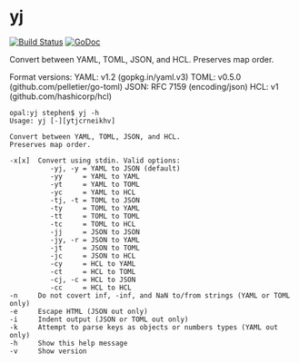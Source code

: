 # yj

[![Build Status](https://travis-ci.org/sclevine/yj.svg?branch=master)](https://travis-ci.org/sclevine/yj)
[![GoDoc](https://godoc.org/github.com/sclevine/yj?status.svg)](https://godoc.org/github.com/sclevine/yj)

Convert between YAML, TOML, JSON, and HCL.
Preserves map order.

Format versions:
YAML: v1.2 (gopkg.in/yaml.v3)
TOML: v0.5.0 (github.com/pelletier/go-toml)
JSON: RFC 7159 (encoding/json)
HCL: v1 (github.com/hashicorp/hcl)

```
opal:yj stephen$ yj -h
Usage: yj [-][ytjcrneikhv]

Convert between YAML, TOML, JSON, and HCL.
Preserves map order.

-x[x]  Convert using stdin. Valid options:
          -yj, -y = YAML to JSON (default)
          -yy     = YAML to YAML
          -yt     = YAML to TOML
          -yc     = YAML to HCL
          -tj, -t = TOML to JSON
          -ty     = TOML to YAML
          -tt     = TOML to TOML
          -tc     = TOML to HCL
          -jj     = JSON to JSON
          -jy, -r = JSON to YAML
          -jt     = JSON to TOML
          -jc     = JSON to HCL
          -cy     = HCL to YAML
          -ct     = HCL to TOML
          -cj, -c = HCL to JSON
          -cc     = HCL to HCL
-n     Do not covert inf, -inf, and NaN to/from strings (YAML or TOML only)
-e     Escape HTML (JSON out only)
-i     Indent output (JSON or TOML out only)
-k     Attempt to parse keys as objects or numbers types (YAML out only)
-h     Show this help message
-v     Show version
```

